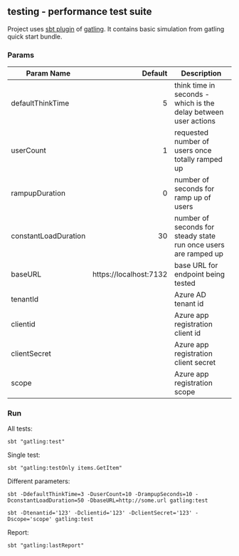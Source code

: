 ## testing - performance test suite

Project uses [sbt plugin][sbtplugindoc] of [gatling][gatlingdoc].
It contains basic simulation from gatling quick start bundle.

[sbtplugindoc]: https://gatling.io/docs/current/extensions/sbt_plugin/
[gatlingdoc]: https://gatling.io/docs/current/advanced_tutorial/

### Params
|Param Name                 |Default       |Description                                                                     |
|---------------------------|--------------------------:|-------------------------------------------------------------------|
|defaultThinkTime           |5                          |think time in seconds - which is the delay between user actions    |
|userCount                  |1                          |requested number of users once totally ramped up                   |
|rampupDuration             |0                          |number of seconds for ramp up of users                             |
|constantLoadDuration       |30                         |number of seconds for steady state run once users are ramped up    |
|baseURL                    |https://localhost:7132     |base URL for endpoint being tested                                 |
|tenantId                   |                           |Azure AD tenant id                                                 |
|clientid                   |                           |Azure app registration client id                                   |
|clientSecret               |                           |Azure app registration client secret                               |
|scope                      |                           |Azure app registration scope                                       |

### Run

All tests:
```
sbt "gatling:test"
```

Single test:
```
sbt "gatling:testOnly items.GetItem"
```

Different parameters:
```
sbt -DdefaultThinkTime=3 -DuserCount=10 -DrampupSeconds=10 -DconstantLoadDuration=50 -DbaseURL=http://some.url gatling:test
```
```
sbt -Dtenantid='123' -Dclientid='123' -DclientSecret='123' -Dscope='scope' gatling:test
```

Report:
```
sbt "gatling:lastReport"
```
